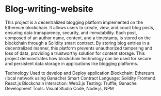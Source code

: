 # Blog-writing-website
This project is a decentralized blogging platform implemented on the Ethereum blockchain. It allows users to create, view, and count blog posts, ensuring data transparency, security, and immutability. Each post, composed of an author name, content, and a timestamp, is stored on the blockchain through a Solidity smart contract. By storing blog entries in a decentralized manner, this platform prevents unauthorized tampering and loss of data, providing a trustworthy solution for content storage. This project demonstrates how blockchain technology can be used for secure and persistent data storage in applications like blogging platforms.

Technology Used to develop and Deploy application 
Blockchain: Ethereum (local network using Ganache)
Smart Contract Language: Solidity
Frontend: React.js
Blockchain Interaction: Web3.js
Testing: Truffle, Ganache
Development Tools: Visual Studio Code, Node.js, NPM
